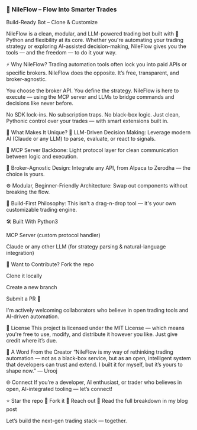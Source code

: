 ### 🔁 NileFlow – Flow Into Smarter Trades
Build-Ready Bot – Clone & Customize

NileFlow is a clean, modular, and LLM-powered trading bot built with 🐍 Python and flexibility at its core. Whether you're automating your trading strategy or exploring AI-assisted decision-making, NileFlow gives you the tools — and the freedom — to do it your way.

⚡ Why NileFlow?
Trading automation tools often lock you into paid APIs or specific brokers.
NileFlow does the opposite. It’s free, transparent, and broker-agnostic.

You choose the broker API. You define the strategy. NileFlow is here to execute — using the MCP server and LLMs to bridge commands and decisions like never before.

No SDK lock-ins. No subscription traps. No black-box logic.
Just clean, Pythonic control over your trades — with smart extensions built in.

🔑 What Makes It Unique?
🧠 LLM-Driven Decision Making: Leverage modern AI (Claude or any LLM) to parse, evaluate, or react to signals.

🔗 MCP Server Backbone: Light protocol layer for clean communication between logic and execution.

🔌 Broker-Agnostic Design: Integrate any API, from Alpaca to Zerodha — the choice is yours.

⚙️ Modular, Beginner-Friendly Architecture: Swap out components without breaking the flow.

🧱 Build-First Philosophy: This isn't a drag-n-drop tool — it's your own customizable trading engine.

🛠️ Built With
Python3

MCP Server (custom protocol handler)

Claude or any other LLM (for strategy parsing & natural-language integration)

🤝 Want to Contribute?
Fork the repo

Clone it locally

Create a new branch

Submit a PR 🙌

I'm actively welcoming collaborators who believe in open trading tools and AI-driven automation.

📜 License
This project is licensed under the MIT License — which means you're free to use, modify, and distribute it however you like. Just give credit where it’s due.

🙌 A Word From the Creator
“NileFlow is my way of rethinking trading automation — not as a black-box service, but as an open, intelligent system that developers can trust and extend.
I built it for myself, but it’s yours to shape now.” — Urooj

🌐 Connect
If you’re a developer, AI enthusiast, or trader who believes in open, AI-integrated tooling — let’s connect!

⭐ Star the repo
🍴 Fork it
💬 Reach out
📖 Read the full breakdown in my blog post

Let’s build the next-gen trading stack — together.

